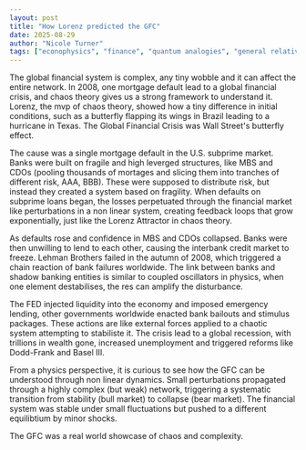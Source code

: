 ```yaml
---
layout: post
title: "How Lorenz predicted the GFC"
date: 2025-08-29
author: "Nicole Turner"
tags: ["econophysics", "finance", "quantum analogies", "general relativity"]
---
```


The global financial system is complex, any tiny wobble and it can affect the entire network. In 2008, one mortgage default lead to a global financial crisis, and chaos theory gives us a strong framework to understand it. Lorenz, the mvp of chaos theory, showed how a tiny difference in initial conditions, such as a butterfly flapping its wings in Brazil leading to a hurricane in Texas. The Global Financial Crisis was Wall Street's butterfly effect.

The cause was a single mortgage default in the U.S. subprime market. Banks were built on fragile and high leverged structures, like MBS and CDOs (pooling thousands of mortages and slicing them into tranches of different risk, AAA, BBB). These were supposed to distribute risk, but instead they created a system based on fragility. When defaults on subprime loans began, the losses perpetuated through the financial market like perturbations in a non linear system, creating feedback loops that grow exponentially, just like the Lorenz Attractor in chaos theory.

As defaults rose and confidence in MBS and CDOs collapsed. Banks were then unwilling to lend to each other, causing the interbank credit market to freeze.
Lehman Brothers failed in the autumn of 2008, which triggered a chain reaction of bank failures worldwide. The link between banks and shadow banking entities is similar to coupled oscillators in physics, when one element destabilises, the res can amplify the disturbance.

The FED injected liquidity into the economy and imposed emergency lending, other governments worldwide enacted bank bailouts and stimulus packages. These actions are like external forces applied to a chaotic system attempting to stabiliste it. The crisis lead to a global recession, with trillions in wealth gone, increased unemployment and triggered reforms like Dodd-Frank and Basel III.

From a physics perspective, it is curious to see how the GFC can be understood through non linear dynamics. Small perturbations propagated through a highly complex (but weak) network, triggering a systematic transition from stability (bull market) to collapse (bear market). The financial system was stable under small fluctuations but pushed to a different equilibtium by minor shocks.

The GFC was a real world showcase of chaos and complexity. 


<div class="post-content">
<div>


